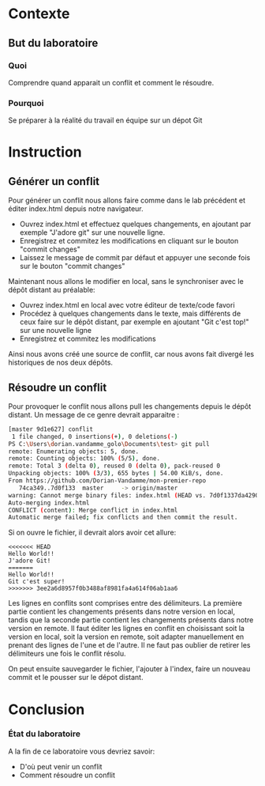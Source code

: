 # Contexte
## But du laboratoire
### Quoi

Comprendre quand apparait un conflit et comment le résoudre.

### Pourquoi

Se préparer à la réalité du travail en équipe sur un dépot Git

# Instruction

## Générer un conflit

Pour générer un conflit nous allons faire comme dans le lab précédent et éditer index.html depuis notre navigateur.
- Ouvrez index.html et effectuez quelques changements, en ajoutant par exemple "J'adore git" sur une nouvelle ligne.
- Enregistrez et commitez les modifications en cliquant sur le bouton "commit changes"
- Laissez le message de commit par défaut et appuyer une seconde fois sur le bouton "commit changes"

Maintenant nous allons le modifier en local, sans le synchroniser avec le dépôt distant au préalable:
- Ouvrez index.html en local avec votre éditeur de texte/code favori
- Procédez à quelques changements dans le texte, mais différents de ceux faire sur le dépôt distant, par exemple en ajoutant "Git c'est top!" sur une nouvelle ligne
- Enregistrez et commitez les modifications

Ainsi nous avons créé une source de conflit, car nous avons fait divergé les historiques de nos deux dépôts.

## Résoudre un conflit

Pour provoquer le conflit nous allons pull les changements depuis le dépôt distant. Un message de ce genre devrait apparaitre :
```bash
[master 9d1e627] conflit
 1 file changed, 0 insertions(+), 0 deletions(-)
PS C:\Users\dorian.vandamme_golo\Documents\test> git pull
remote: Enumerating objects: 5, done.
remote: Counting objects: 100% (5/5), done.
remote: Total 3 (delta 0), reused 0 (delta 0), pack-reused 0
Unpacking objects: 100% (3/3), 655 bytes | 54.00 KiB/s, done.
From https://github.com/Dorian-Vandamme/mon-premier-repo
   74ca349..7d0f133  master     -> origin/master
warning: Cannot merge binary files: index.html (HEAD vs. 7d0f1337da429025642039375950106c24e9ca05)
Auto-merging index.html
CONFLICT (content): Merge conflict in index.html
Automatic merge failed; fix conflicts and then commit the result.
```

Si on ouvre le fichier, il devrait alors avoir cet allure:
```
<<<<<<< HEAD
Hello World!! 
J'adore Git!
=======
Hello World!!
Git c'est super!
>>>>>>> 3ee2a6d8957f0b3488af8981fa4a614f06ab1aa6
```

Les lignes en conflits sont comprises entre des délimiteurs. La première partie contient les changements présents dans notre version en local, tandis que la seconde partie contient les changements présents dans notre version en remote.
Il faut éditer les lignes en conflit en choisissant soit la version en local, soit la version en remote, soit adapter manuellement en prenant des lignes de l'une et de l'autre.
Il ne faut pas oublier de retirer les délimiteurs une fois le conflit résolu.

On peut ensuite sauvegarder le fichier, l'ajouter à l'index, faire un nouveau commit et le pousser sur le dépot distant.

# Conclusion
### État du laboratoire 
A la fin de ce laboratoire vous devriez savoir:
- D'où peut venir un conflit
- Comment résoudre un conflit